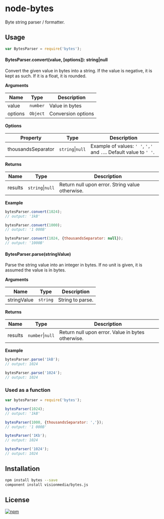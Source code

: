 # node-bytes

Byte string parser / formatter.

## Usage


```js
var BytesParser = require('bytes');
```

#### BytesParser.convert(value, [options]): string|null

Convert the given value in bytes into a string. If the value is negative, it is kept as such. If it is a float, it is
 rounded.

**Arguments**

| Name    | Type   | Description        |
|---------|--------|--------------------|
| value   | `number` | Value in bytes     |
| options | `Object` | Conversion options |

**Options**

| Property          | Type   | Description                                                                             |
|-------------------|--------|-----------------------------------------------------------------------------------------|
| thousandsSeparator | `string`&#124;`null` | Example of values: `' '`, `','` and `.`... Default value to `' '`. |

**Returns**

| Name    | Type        | Description             |
|---------|-------------|-------------------------|
| results | `string`&#124;`null` | Return null upon error. String value otherwise. |

**Example**

```js
bytesParser.convert(1024);
// output: '1kB'

bytesParser.convert(1000);
// output: '1 000B'

bytesParser.convert(1024, {thousandsSeparator: null});
// output: '1000B'
```

#### BytesParser.parse(stringValue)

Parse the string value into an integer in bytes. If no unit is given, it is assumed the value is in bytes.

**Arguments**

| Name          | Type   | Description        |
|---------------|--------|--------------------|
| stringValue   | `string` | String to parse.   |

**Returns**

| Name    | Type        | Description             |
|---------|-------------|-------------------------|
| results | `number`&#124;`null` | Return null upon error. Value in bytes otherwise. |

**Example**

```js
bytesParser.parse('1kB');
// output: 1024

bytesParser.parse('1024');
// output: 1024
```

### Used as a function

```js
var bytesParser = require('bytes');

bytesParser(1024);
// output: '1kB'

bytesParser(1000, {thousandsSeparator: ','});
// output: '1 000B'

bytesParser('1Kb');
// output: 1024

bytesParser('1024');
// output: 1024
```

## Installation

```bash
npm install bytes --save
component install visionmedia/bytes.js
```

## License 

[![npm](https://img.shields.io/npm/l/express.svg)](https://github.com/visionmedia/bytes.js/blob/master/LICENSE)
